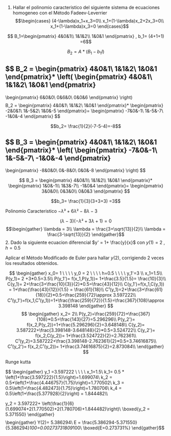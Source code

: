 1. Hallar el polinomio caracteristico del siguiente sistema de ecuaciones homogeneo con el Método Fadeev-Leverrier 
$$\begin{cases}
(4-\lambda)x_1+x_3=0\\
x_1+(1-\lambda)x_2+2x_3=0\\
x_1+(1-\lambda)x_3=0
\end{cases}$$

$$
B_1=\begin{pmatrix}
4&0&1\\
1&1&2\\
1&0&1
\end{pmatrix}
, b_1= (4+1+1)
=6$$

$$B_2 = A*(B_1-b_1I)$$

$$
B_2 = \begin{pmatrix}
4&0&1\\
1&1&2\\
1&0&1
\end{pmatrix}*
\left(
\begin{pmatrix}
4&0&1\\
1&1&2\\
1&0&1
\end{pmatrix}
-
\begin{pmatrix}
6&0&0\\
0&6&0\\
0&0&6
\end{pmatrix}
\right)
$$
$$
B_2 = 
\begin{pmatrix}
4&0&1\\
1&1&2\\
1&0&1
\end{pmatrix}*
\begin{pmatrix}
-2&0&1\\
1&-5&2\\
1&0&-5
\end{pmatrix}=
\begin{pmatrix}
-7&0&-1\\
1&-5&-7\\
-1&0&-4
\end{pmatrix}
$$

$$b_2= \frac{1}{2}(-7-5-4)=-8$$

$$
B_3 = \begin{pmatrix}
4&0&1\\
1&1&2\\
1&0&1
\end{pmatrix}*
\left(
\begin{pmatrix}
-7&0&-1\\
1&-5&-7\\
-1&0&-4
\end{pmatrix}
-
\begin{pmatrix}
-8&0&0\\
0&-8&0\\
0&0&-8
\end{pmatrix}
\right)
$$

$$
B_3 = \begin{pmatrix}
4&0&1\\
1&1&2\\
1&0&1
\end{pmatrix}*
\begin{pmatrix}
1&0&-1\\
1&3&-7\\
-1&0&4
\end{pmatrix}=
\begin{pmatrix}
3&0&0\\
0&3&0\\
0&0&3
\end{pmatrix}
$$

$$b_3= \frac{1}{3}(3+3+3) =3$$

Polinomio Caracteristico $-\lambda³+6\lambda²-8\lambda-3$

$$(\lambda-3)(-\lambda²+3\lambda+1)=0$$
$$\begin{gather}
\lambda = 3\\
\lambda = \frac{3+\sqrt{13}}{2}\\
\lambda = \frac{3-\sqrt{13}}{2}
\end{gather}$$
2. Dado la siguiente ecuacion diferencial $y' = 1+ \frac{y}{x}$ con  $y(1)=2$  , $h=0.5$

Aplicar el Método Modificado de Euler para hallar $y(2)$, corrigiendo 2 veces los resultados obtenidos. 

$$
\begin{gather}
x_0= 1 \ \ \ \ y_0 = 2 \ \ \ \ h=0.5 \ \ \ \ y_1'=3 \\
x_1=1.5\\
P(y_1)= 2 +3*0.5=3.5\\
P(y_1')= f(x_1,P(y_1))= 1+\frac{3.5}{1.5}= \frac{10}{3}\\
C(y_1)= 2+\frac{3+\frac{10}{3}}{2}*0.5=\frac{43}{12}\\
C(y_1')=f(x_1,C(y_1)) = 1+\frac{\frac{43}{12}}{1.5} = \frac{61}{18}\\
C¹(y_1)=2+\frac{3+\frac{61}{18}}{2}*0.5=\frac{259}{72}\approx 3.597222\\
C¹(y_1')=f(x_1,C¹(y_1))=1+\frac{\frac{259}{72}}{1.5}=\frac{367}{108}\approx 3.398148
\end{gather}
$$
$$
\begin{gather}
x_2= 2\\
P(y_2)=\frac{259}{72}+\frac{367}{108}*0.5=\frac{143}{27}=5.296296\\
P(y_2')= f(x_2,P(y_2))=1+\frac{5.296296}{2}=3.648148\\
C(y_2)= 3.587222+\frac{3.398148-3.648148}{2}*0.5=3.524722\\
C(y_2')= f(x_2,C(y_2))= 1+\frac{3.524722}{2}=2.762361\\
C¹(y_2)=3.587222+\frac{3.398148-2.762361}{2}*0.5=3.74616875\\
C¹(y_2')= f(x_2,C¹(y_2))= 1+\frac{3.74616875}{2}=2.873084\\
\end{gather}
$$

Runge kutta 

$$
\begin{gather}
y_1 =3.597222 \ \ \ \ x_1=1.5\\
k_1= 0.5 * \left(1+\frac{3.597222}{1.5}\right)=1.699074\\
k_2 = 0.5*\left(1+\frac{4.446757}{1.75}\right)=1.770502\\
k_3 = 0.5\left(1+\frac{4.482473}{1.75}\right)=1.780706\\
k_4 = 0.5\left(1+\frac{5.377928}{2}\right) = 1.844482\\\\

y_2 = 3.597222+ \left(\frac{1}{6}(1.699074+2(1.770502)+2(1.780706)+1.844482)\right)\\
\boxed{y_2 = 5.371550}
\end{gather}
$$
$$\begin{gather}
Y(2)= 5.386294\\
E = \frac{5.386294-5.371550}{5.386294}*100=0.00273731809*100\\
\boxed{E=0.273731\%}
\end{gather}$$
